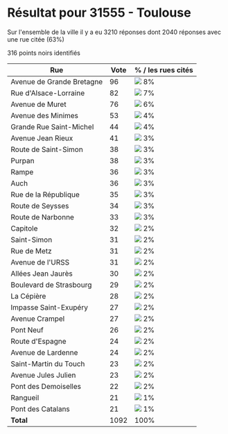 # Résultat pour 31555 - Toulouse

Sur l'ensemble de la ville il y a eu 3210 réponses dont 2040 réponses avec une rue citée (63%)

316 points noirs identifiés

| Rue | Vote | % / les rues cités|
|-----|------|-------------------|
| Avenue de Grande Bretagne | 96 | <img src="../../img/bar_8.gif" />&nbsp;8%|
| Rue d'Alsace-Lorraine | 82 | <img src="../../img/bar_7.gif" />&nbsp;7%|
| Avenue de Muret | 76 | <img src="../../img/bar_6.gif" />&nbsp;6%|
| Avenue des Minimes | 53 | <img src="../../img/bar_4.gif" />&nbsp;4%|
| Grande Rue Saint-Michel | 44 | <img src="../../img/bar_4.gif" />&nbsp;4%|
| Avenue Jean Rieux | 41 | <img src="../../img/bar_3.gif" />&nbsp;3%|
| Route de Saint-Simon | 38 | <img src="../../img/bar_3.gif" />&nbsp;3%|
| Purpan | 38 | <img src="../../img/bar_3.gif" />&nbsp;3%|
| Rampe | 36 | <img src="../../img/bar_3.gif" />&nbsp;3%|
| Auch | 36 | <img src="../../img/bar_3.gif" />&nbsp;3%|
| Rue de la République | 35 | <img src="../../img/bar_3.gif" />&nbsp;3%|
| Route de Seysses | 34 | <img src="../../img/bar_3.gif" />&nbsp;3%|
| Route de Narbonne | 33 | <img src="../../img/bar_3.gif" />&nbsp;3%|
| Capitole | 32 | <img src="../../img/bar_2.gif" />&nbsp;2%|
| Saint-Simon | 31 | <img src="../../img/bar_2.gif" />&nbsp;2%|
| Rue de Metz | 31 | <img src="../../img/bar_2.gif" />&nbsp;2%|
| Avenue de l'URSS | 31 | <img src="../../img/bar_2.gif" />&nbsp;2%|
| Allées Jean Jaurès | 30 | <img src="../../img/bar_2.gif" />&nbsp;2%|
| Boulevard de Strasbourg | 29 | <img src="../../img/bar_2.gif" />&nbsp;2%|
| La Cépière | 28 | <img src="../../img/bar_2.gif" />&nbsp;2%|
| Impasse Saint-Exupéry | 27 | <img src="../../img/bar_2.gif" />&nbsp;2%|
| Avenue Crampel | 27 | <img src="../../img/bar_2.gif" />&nbsp;2%|
| Pont Neuf | 26 | <img src="../../img/bar_2.gif" />&nbsp;2%|
| Route d'Espagne | 24 | <img src="../../img/bar_2.gif" />&nbsp;2%|
| Avenue de Lardenne | 24 | <img src="../../img/bar_2.gif" />&nbsp;2%|
| Saint-Martin du Touch | 23 | <img src="../../img/bar_2.gif" />&nbsp;2%|
| Avenue Jules Julien | 23 | <img src="../../img/bar_2.gif" />&nbsp;2%|
| Pont des Demoiselles | 22 | <img src="../../img/bar_2.gif" />&nbsp;2%|
| Rangueil | 21 | <img src="../../img/bar_1.gif" />&nbsp;1%|
| Pont des Catalans | 21 | <img src="../../img/bar_1.gif" />&nbsp;1%|
| **Total** | 1092 | 100%|
